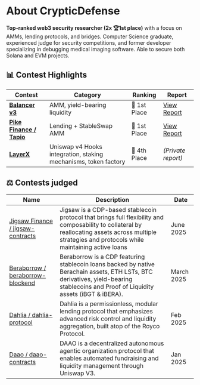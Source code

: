 # About CrypticDefense

**Top-ranked web3 security researcher (2x 🏆1st place)** with a focus on AMMs, lending protocols, and bridges. Computer Science graduate, experienced judge for security competitions, and former developer specializing in debugging medical imaging software. Able to secure both Solana and EVM projects.

## 📊 Contest Highlights

| Contest      | Category        | Ranking   | Report |
|--------------|-----------------|-----------|--------|
| [**Balancer v3**](https://cantina.xyz/code/949ad7c5-ea14-427d-b10a-54e33cef921b/overview) | AMM,  yield-bearing liquidity  | 🥇 1st Place | [View Report](./contests/2024-10-balancerv3.md) |
| [**Pike Finance / Tapio**](https://cantina.xyz/code/a0806644-7d91-457a-a08d-aee2db73f352/overview) | Lending + StableSwap AMM | 🥇 1st Place | [View Report](./contests/2025-07-pike.md) |
| [**LayerX**](https://x.com/crypticdefense/status/1925000736196419595) | Uniswap v4 Hooks integration, staking mechanisms, token factory | 🏅 4th Place | *(Private report)* |


## ⚖️ Contests judged

| Name                                                                 | Description                                                                                                                                                                                                                                                                                                                                                                                                                                                                                           | Date                          |
|----------------------------------------------------------------------|-------------------------------------------------------------------------------------------------------------------------------------------------------------------------------------------------------------------------------------------------------------------------------------------------------------------------------------------------------------------------------------------------------------------------------------------------------------------------------------------------------|-------------------------------|
| [Jigsaw Finance / jigsaw-contracts](https://cantina.xyz/competitions/7a40c849-0b35-4128-b084-d9a83fd533ea) | Jigsaw is a CDP-based stablecoin protocol that brings full flexibility and composability to collateral by reallocating assets across multiple strategies and protocols while maintaining active loans| June 2025          |
| [Beraborrow / beraborrow-blockend](https://cantina.xyz/competitions/d4835c42-fc76-4fea-8e2c-70449237fc0e) | Beraborrow is a CDP featuring stablecoin loans backed by native Berachain assets, ETH LSTs, BTC derivatives, yield-bearing stablecoins and Proof of Liquidity assets (iBGT & iBERA).                                                                                                                                                                                                                                                                                                                                                                                                                   | March 2025            |
| [Dahlia / dahlia-protocol](https://cantina.xyz/competitions/691ce303-f137-437a-bf34-aef87dfe983b) | Dahlia is a permissionless, modular lending protocol that emphasizes advanced risk control and liquidity aggregation, built atop of the Royco Protocol.  | Feb 2025           |
| [Daao / daao-contracts](https://cantina.xyz/competitions/bd43bdd1-bc7f-473b-96c0-d35d37f3db33) | DAAO is a decentralized autonomous agentic organization protocol that enables automated fundraising and liquidity management through Uniswap V3.                                                                                                                                                                                                                                                                                                                                                                                                                                                                    | Jan 2025          |
